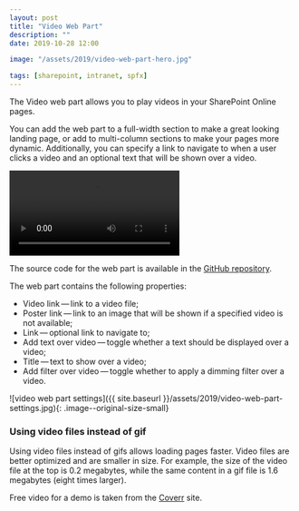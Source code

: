 ```yaml
---
layout: post
title: "Video Web Part"
description: ""
date: 2019-10-28 12:00

image: "/assets/2019/video-web-part-hero.jpg"

tags: [sharepoint, intranet, spfx]
---
```


The Video web part allows you to play videos in your SharePoint Online pages.

You can add the web part to a full-width section to make a great looking landing page, or add to multi-column sections to make your pages more dynamic. Additionally, you can specify a link to navigate to when a user clicks a video and an optional text that will be shown over a video.

<video autoplay="" loop="" src="{{ site.baseurl }}/assets/2019/video-web-part.mp4" ></video>

The source code for the web part is available in the [GitHub repository](https://github.com/dmitryrogozhny/sharepoint-lab/tree/master/video).

The web part contains the following properties:
- Video link&thinsp;&mdash;&thinsp;link to a video file;
- Poster link&thinsp;&mdash;&thinsp;link to an image that will be shown if a specified video is not available;
- Link&thinsp;&mdash;&thinsp;optional link to navigate to;
- Add text over video&thinsp;&mdash;&thinsp;toggle whether a text should be displayed over a video;
- Title&thinsp;&mdash;&thinsp;text to show over a video;
- Add filter over video&thinsp;&mdash;&thinsp;toggle whether to apply a dimming filter over a video.

![video web part settings]({{ site.baseurl }}/assets/2019/video-web-part-settings.jpg){: .image--original-size-small}

### Using video files instead of gif
Using video files instead of gifs allows loading pages faster. Video files are better optimized and are smaller in size. For example, the size of the video file at the top is 0.2 megabytes, while the same content in a gif file is 1.6 megabytes (eight times larger).

Free video for a demo is taken from the [Coverr](https://coverr.co/) site.
